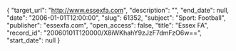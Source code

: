 {
  "target_url": "http://www.essexfa.com", 
  "description": "", 
  "end_date": null, 
  "date": "2006-01-01T12:00:00", 
  "slug": 61352, 
  "subject": "Sport: Football", 
  "publisher": "essexfa.com", 
  "open_access": false, 
  "title": "Essex FA", 
  "record_id": "20060101T120000/X8iWKhahY9zJzF7dmFzO6w==", 
  "start_date": null
}


